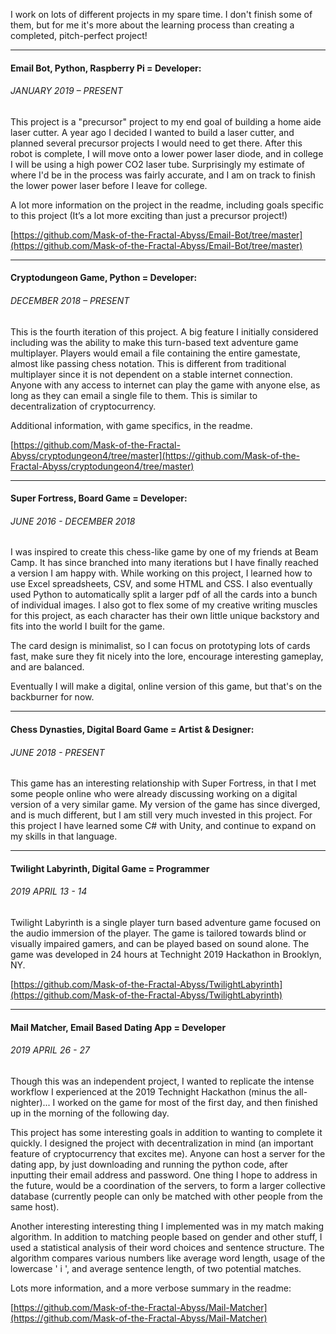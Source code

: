 I work on lots of different projects in my spare time.  I don't finish some of them, but for me it's more about the learning process than creating a completed, pitch-perfect project!

---
#### Email Bot, Python, Raspberry Pi = Developer:
###### JANUARY 2019 – PRESENT
This project is a "precursor" project to my end goal of building a home aide laser cutter. A year ago I decided I wanted to build a laser cutter, and planned several precursor projects I would need to get there. After this robot is complete, I will move onto a lower power laser diode, and in college I will be using a high power CO2 laser tube. Surprisingly my estimate of where I'd be in the process was fairly accurate, and I am on track to finish the lower power laser before I leave for college.

A lot more information on the project in the readme, including goals specific to this project (It’s a lot more exciting than just a precursor project!)

[https://github.com/Mask-of-the-Fractal-Abyss/Email-Bot/tree/master](https://github.com/Mask-of-the-Fractal-Abyss/Email-Bot/tree/master)

---
#### Cryptodungeon Game, Python = Developer:
###### DECEMBER 2018 – PRESENT
This is the fourth iteration of this project. A big feature I initially considered including was the ability to make this turn-based text adventure game multiplayer. Players would email a file containing the entire gamestate, almost like passing chess notation. This is different from traditional multiplayer since it is not dependent on a stable internet connection. Anyone with any access to internet can play the game with anyone else, as long as they can email a single file to them.  This is similar to decentralization of cryptocurrency.

Additional information, with game specifics, in the readme.

[https://github.com/Mask-of-the-Fractal-Abyss/cryptodungeon4/tree/master](https://github.com/Mask-of-the-Fractal-Abyss/cryptodungeon4/tree/master)

---
#### Super Fortress, Board Game = Developer: 
###### JUNE 2016 - DECEMBER 2018
I was inspired to create this chess-like game by one of my friends at Beam Camp.  It has since branched into many iterations but I have finally reached a version I am happy with.  While working on this project, I learned how to use Excel spreadsheets, CSV, and some HTML and CSS.  I also eventually used Python to automatically split a larger pdf of all the cards into a bunch of individual images. I also got to flex some of my creative writing muscles for this project, as each character has their own little unique backstory and fits into the world I built for the game.

The card design is minimalist, so I can focus on prototyping lots of cards fast, make sure they fit nicely into the lore, encourage interesting gameplay, and are balanced.

Eventually I will make a digital, online version of this game, but that's on the backburner for now.

---
#### Chess Dynasties, Digital Board Game = Artist & Designer: 
###### JUNE 2018 - PRESENT
This game has an interesting relationship with Super Fortress, in that I met some people online who were already discussing working on a digital version of a very similar game.  My version of the game has since diverged, and is much different, but I am still very much invested in this project.  For this project I have learned some C# with Unity, and continue to expand on my skills in that language.

---
#### Twilight Labyrinth, Digital Game = Programmer
###### 2019 APRIL 13 - 14
Twilight Labyrinth is a single player turn based adventure game focused on the audio immersion of the player. The game is tailored towards blind or visually impaired gamers, and can be played based on sound alone. The game was developed in 24 hours at Technight 2019 Hackathon in Brooklyn, NY.

[https://github.com/Mask-of-the-Fractal-Abyss/TwilightLabyrinth](https://github.com/Mask-of-the-Fractal-Abyss/TwilightLabyrinth)

---
#### Mail Matcher, Email Based Dating App = Developer
###### 2019 APRIL 26 - 27
Though this was an independent project, I wanted to replicate the intense workflow I experienced at the 2019 Technight Hackathon (minus the all-nighter)...  I worked on the game for most of the first day, and then finished up in the morning of the following day.

This project has some interesting goals in addition to wanting to complete it quickly.  I designed the project with decentralization in mind (an important feature of cryptocurrency that excites me).  Anyone can host a server for the dating app, by just downloading and running the python code, after inputting their email address and password.  One thing I hope to address in the future, would be a coordination of the servers, to form a larger collective database (currently people can only be matched with other people from the same host).

Another interesting interesting thing I implemented was in my match making algorithm.  In addition to matching people based on gender and other stuff, I used a statistical analysis of their word choices and sentence structure.  The algorithm compares various numbers like average word length, usage of the lowercase ' i ', and average sentence length, of two potential matches.

Lots more information, and a more verbose summary in the readme:

[https://github.com/Mask-of-the-Fractal-Abyss/Mail-Matcher](https://github.com/Mask-of-the-Fractal-Abyss/Mail-Matcher)
